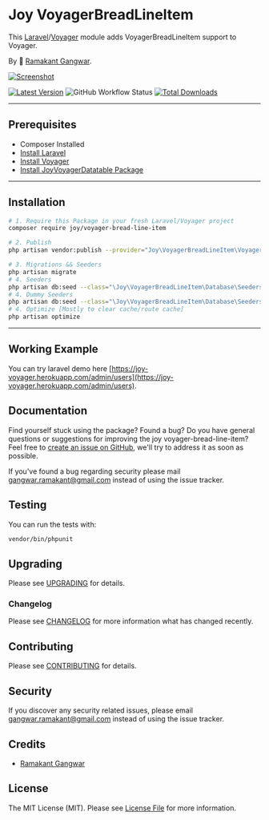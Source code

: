 # Joy VoyagerBreadLineItem

This [Laravel](https://laravel.com/)/[Voyager](https://voyager.devdojo.com/) module adds VoyagerBreadLineItem support to Voyager.

By 🐼 [Ramakant Gangwar](https://github.com/rxcod9).

[![Screenshot](https://raw.githubusercontent.com/rxcod9/joy-voyager-bread-line-item/main/cover.jpg)](https://joy-voyager.herokuapp.com/)

[![Latest Version](https://img.shields.io/github/v/release/rxcod9/joy-voyager-bread-line-item?style=flat-square)](https://github.com/rxcod9/joy-voyager-bread-line-item/releases)
![GitHub Workflow Status](https://img.shields.io/github/workflow/status/rxcod9/joy-voyager-bread-line-item/run-tests?label=tests)
[![Total Downloads](https://img.shields.io/packagist/dt/joy/voyager-bread-line-item.svg?style=flat-square)](https://packagist.org/packages/joy/voyager-bread-line-item)

---

## Prerequisites

*   Composer Installed
*   [Install Laravel](https://laravel.com/docs/installation)
*   [Install Voyager](https://github.com/the-control-group/voyager)
*   [Install JoyVoyagerDatatable Package](https://github.com/rxcod9/joy-voyager-datatable)

---

## Installation

```bash
# 1. Require this Package in your fresh Laravel/Voyager project
composer require joy/voyager-bread-line-item

# 2. Publish
php artisan vendor:publish --provider="Joy\VoyagerBreadLineItem\VoyagerBreadLineItemServiceProvider" --force

# 3. Migrations && Seeders
php artisan migrate
# 4. Seeders
php artisan db:seed --class="\Joy\VoyagerBreadLineItem\Database\Seeders\VoyagerDatabaseSeeder" --force
# 4. Dummy Seeders
php artisan db:seed --class="\Joy\VoyagerBreadLineItem\Database\Seeders\VoyagerDummyDatabaseSeeder" --force
# 4. Optimize [Mostly to clear cache/route cache]
php artisan optimize
```

---


## Working Example

You can try laravel demo here [https://joy-voyager.herokuapp.com/admin/users](https://joy-voyager.herokuapp.com/admin/users).

## Documentation

Find yourself stuck using the package? Found a bug? Do you have general questions or suggestions for improving the joy voyager-bread-line-item? Feel free to [create an issue on GitHub](https://github.com/rxcod9/joy-voyager-bread-line-item/issues), we'll try to address it as soon as possible.

If you've found a bug regarding security please mail [gangwar.ramakant@gmail.com](mailto:gangwar.ramakant@gmail.com) instead of using the issue tracker.

## Testing

You can run the tests with:

```bash
vendor/bin/phpunit
```

## Upgrading

Please see [UPGRADING](UPGRADING.md) for details.

### Changelog

Please see [CHANGELOG](CHANGELOG.md) for more information what has changed recently.

## Contributing

Please see [CONTRIBUTING](CONTRIBUTING.md) for details.

## Security

If you discover any security related issues, please email [gangwar.ramakant@gmail.com](mailto:gangwar.ramakant@gmail.com) instead of using the issue tracker.

## Credits

- [Ramakant Gangwar](https://github.com/rxcod9)

## License

The MIT License (MIT). Please see [License File](LICENSE.md) for more information.
